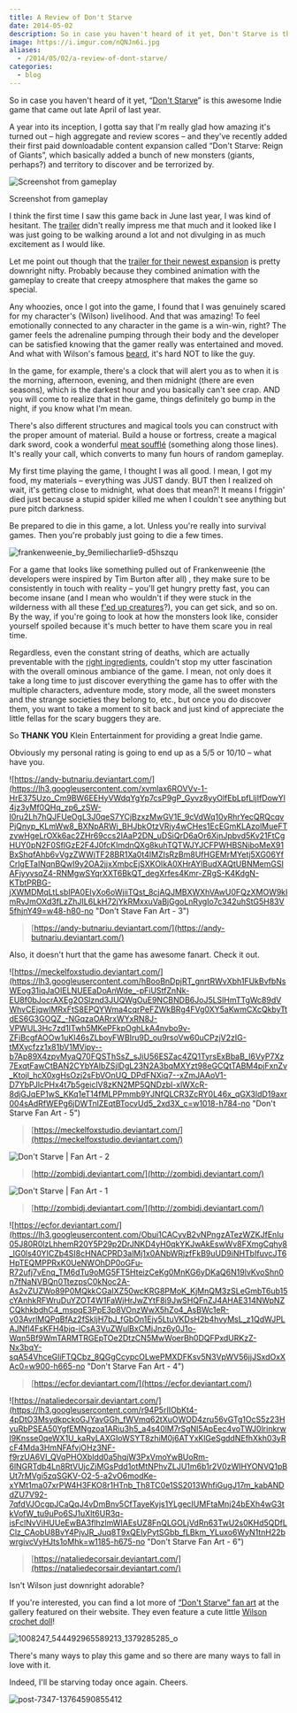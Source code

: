 ```yaml
---
title: A Review of Don't Starve
date: 2014-05-02
description: So in case you haven't heard of it yet, Don't Starve is this awesome Indie game that came out late April of last year.
image: https://i.imgur.com/nQNJn6i.jpg
aliases:
  - /2014/05/02/a-review-of-dont-starve/
categories:
  - blog
---
```


So in case you haven't heard of it yet, “[Don't Starve](http://www.dontstarvegame.com)” is this awesome Indie game that came out late April of last year.

A year into its inception, I gotta say that I'm really glad how amazing it's turned out – high aggregate and review scores – and they've recently added their first paid downloadable content expansion called “Don't Starve: Reign of Giants”, which basically added a bunch of new monsters (giants, perhaps?) and territory to discover and be terrorized by.

![Screenshot from gameplay](https://lh3.googleusercontent.com/iia_n09fFl4cUDZ6rrBRa1tFIlAPQxKABhRCv6eoygDAtVcQWQrDW_GKeaP9Wb7NZfyM7W6uC4I76iE051DvRhSf_hw_yaOH7cwkdTLUvhPgVTWdUFK8gtOpZK6me7AkEBWqQ1sNLDz4X4p-3lmDekebZK3y-j1x73WPFJvS_c60WXWMVBq6kUA4ze4zTjNDqkX1ZaZZxVPgH1r0Z97MTao5v6gzeGoo7tMQ07iwlenog4VBnHZ9MSBf1o_rK3CUx3sfFvmnJfCfwigKTiA3mwTIMWQoGR8sR4dqExhwLu-diaL1fW0oOVrK-ogBwrfAdvAswkCwnBoaG53BBdniRnKKYp_btAdAeELAvrQk12nhveIh_TtnL2BKm07_mnEqpyMolnxBTYUzTm22k4iFx2tMacyyL5wXJuxA6brTf0gpBnG9_qiCwmDZkJKCx5AGE0CzPT_LZnBb3ydxJG6TeEjRoJc-lmbYdeDtWhz5OgK8ZeKoedqGPzaHG2b3BqyiucEUjJLcG9oaGtcgMGdw8PycNzu0gVaKRHaT79Jkk_8pNNWFjHO6nEFMnfAfb3sxFNCbVP1P-cQwe0gAF1s2bC2nWS4WeqhqGZkHpw81K6ga7s49a3EvxXAWGRO4ZtiJ=w402-h220-no)

Screenshot from gameplay

I think the first time I saw this game back in June last year, I was kind of hesitant. The [trailer](https://www.youtube.com/watch?v=W689SOpXG9o) didn't really impress me that much and it looked like I was just going to be walking around a lot and not divulging in as much excitement as I would like.

Let me point out though that the [trailer for their newest expansion](https://www.youtube.com/watch?v=btI6Eyqv01c) is pretty downright nifty. Probably because they combined animation with the gameplay to create that creepy atmosphere that makes the game so special.

Any whoozies, once I got into the game, I found that I was genuinely scared for my character's (Wilson) livelihood. And that was amazing! To feel emotionally connected to any character in the game is a win-win, right? The gamer feels the adrenaline pumping through their body and the developer can be satisfied knowing that the gamer really was entertained and moved. And what with Wilson's famous [beard](http://dont-starve-game.wikia.com/wiki/Beard), it's hard NOT to like the guy.

In the game, for example, there's a clock that will alert you as to when it is the morning, afternoon, evening, and then midnight (there are even seasons), which is the darkest hour and you basically can't see crap. AND you will come to realize that in the game, things definitely go bump in the night, if you know what I'm mean.

There's also different structures and magical tools you can construct with the proper amount of material. Build a house or fortress, create a magical dark sword, cook a wonderful [meat soufflé](http://dont-starve-game.wikia.com/wiki/Meat) (something along those lines). It's really your call, which converts to many fun hours of random gameplay.

My first time playing the game, I thought I was all good. I mean, I got my food, my materials – everything was JUST dandy. BUT then I realized oh wait, it's getting close to midnight, what does that mean?! It means I friggin' died just because a stupid spider killed me when I couldn't see anything but pure pitch darkness.

Be prepared to die in this game, a lot. Unless you're really into survival games. Then you're probably just going to die a few times.

![frankenweenie_by_9emiliecharlie9-d5hszqu](https://lh3.googleusercontent.com/l36-Y944eY7MI3d42lO6vDvUchKrH44B-rxsxT6bRItCd8curikCKYfHI_W8DWFBIf6nUcz5xp-gve-YWivz95QVvgCYojFela-oP_NXRN_FdpJo4GZsw5nwjMyWLC2wc4uZWPlnqgNePW4CYF5uqibSNdHyntB52aZlWJQg2oEdT0_o4Yjjm8t02_pVac1Scu0_ACfPUlYtj7vx5IZ1PVA0u13GLlM0agrlqqoxZ3GX4kZTZMCqzuQDKYmXsFiUdyz_0qhMRq3utvZ3lPwc7S0Kxo49NT6Fs7_IfvlnVd9qxXETGlDD5cSuLgAycGVi4A-oRKTipixizN_Xn04OmwoLucW7y6w8Do_pfDHRB7zE3Gho3tlzgGJY9c6PeV3N0IfziB6DKFZuy9NSlLvdhNJ9L8Y7-_tI_3Zrywo9HplfN61nGdfXbZpc6AkA5xHyuVQl95kKvLJqFidvhyMS3aLVvJkdYRT3uweqOfyKv6QzDFv7_W7ksZwelDzhoA8aEAem5f_ICNn8ePzErK5WgMlAki1ailt9MKjavSIRONty0Yh197HKG4c4TJC_hFcI8Djl6F6KHXZNSMllqT_-avVs7GE_kw2163LNITApqPstjoJk3Z55ZZg4Ipz1Osge=w337-h220-no)

For a game that looks like something pulled out of Frankenweenie (the developers were inspired by Tim Burton after all) , they make sure to be consistently in touch with reality – you'll get hungry pretty fast, you can become insane (and I mean who wouldn't if they were stuck in the wilderness with all these [f'ed up creatures](http://dont-starve-game.wikia.com/wiki/Monsters)?), you can get sick, and so on. By the way, if you're going to look at how the monsters look like, consider yourself spoiled because it's much better to have them scare you in real time.

Regardless, even the constant string of deaths, which are actually preventable with the [right ingredients](http://dont-starve-game.wikia.com/wiki/Meat_Effigy), couldn't stop my utter fascination with the overall ominous ambiance of the game. I mean, not only does it take a long time to just discover everything the game has to offer with the multiple characters, adventure mode, story mode, all the sweet monsters and the strange societies they belong to, etc., but once you do discover them, you want to take a moment to sit back and just kind of appreciate the little fellas for the scary buggers they are.

So **THANK YOU** Klein Entertainment for providing a great Indie game.

Obviously my personal rating is going to end up as a 5/5 or 10/10 – what have you.

![https://andy-butnariu.deviantart.com/](https://lh3.googleusercontent.com/xvmlax6ROVVv-1-HrE375Uzo_Cm9BW6EEHyVWdqYgYp7csP9gP_Gyvz8yyOlfEbLpfLljIfDowYl4jz3yMf0QHq_zp6_zSW-I0ru2Lh7hQJFUeOgL3J0qeS7YCjBzxzMwGV1E_9cVdWq10yRhrYecQRQcqvPjQnyp_KLmWw8_BXNpARWj_BHJbkOtzVRjy4wCHes1EcEGmKLAzolMueFTzvwHgeLrOXk6ac2ZHr69ccs2IAaP2DN_uDSiQrD6aOr6XjnJpbvd5Kv21FtCgHUY0pN2F0SflGzE2F4J0fcKImdnQXg8kuhTQTWJYJCFPWHBSNiboMeX91BxShqfAhb6vVgzZWWjTF28BR1Xa0t4IMZIsRzBm8UfHGEMrMYetj5XG06YfCrlgETaINqnBQwI9y2OA2jjxXmbcEjSXKOIkA0XHrAYlBudXAQtUBNMemGSIAFjyyvsqZ4-RNMgwSYqrXXT6BkQT_degXrfes4Kmr-ZRgS-K4KdgN-KTbtPRBG-jXWMDMqLtLsbIPA0EIyXo6oWjiiTQst_8cjAQJMBXWXhVAwU0FQzXMOW9kImRvJmOXd3fLzZhJIL6LkH72jYkRMxxuVaBjGgoLnRygIo7c342uhStG5H83V5fhjnY49=w48-h80-no "Don't Stave Fan Art - 3")

> [https://andy-butnariu.deviantart.com/](https://andy-butnariu.deviantart.com/)

Also, it doesn't hurt that the game has awesome fanart. Check it out.

![https://meckelfoxstudio.deviantart.com/](https://lh3.googleusercontent.com/hBooBnDpjRT_gnrtRWvXbh1FUkBvfbNsWEog31iqJaOIELNUEEaDoAnWde_-pFiUStfZnNk-EU8f0bJocrAXEg2OSlznd3JUQWgOuE9NCBNDB6JoJ5LSlHmTTgWc89dVWhvCEjqwlMRxFtS8EPQYWma4cqrPeFZWkBRg4FVg0XY5aKwmCXcQkbyTtdES6G3GOQZ_-NGqzaOARrxWYxRN8J-VPWUL3Hc7zd1ITwh5MKePFkpOghLkA4nvbo9v-ZFiBcgfAOOw1uKI46sZLboyFWBIru9D_ou9rsoVw60uCPzjV2zIG-tMXycfzz1x81bV1MVipy--b7Ap89X4zpvMyaQ70FQSThSsZ_sJiU56ESZac4ZQ1TyrsExBbaB_I6VyP7Xz7ExqtFawCtBAN2CYbYAlbZSjlDgL23N2A3bqMXYzt98eGCQtTABM4pjFxnZv_Ktojl_hcX0xgHsOzj2sFbVOnUQ_DPdFNXiq7--xZmJAAoV1-D7YbPJlcPHx4t7b5geiclV8zKN2MP5QNDzbI-xlWXcR-8djGJqEP1wS_KKq1eT14fMLPPmmb9YJNfQLCR3ZcRY0L46x_qGX3ldD19axr004sAdRfWEPg6jDWTnlZEqtBTocvUd5_2xd3X_c=w1018-h784-no "Don't Starve Fan Art - 5")

> [https://meckelfoxstudio.deviantart.com/](https://meckelfoxstudio.deviantart.com/)

![Don't Starve | Fan Art - 2](https://lh3.googleusercontent.com/M91Y-uAP7i3rD-xymHLXaL731Kh7b89lBZyd8Bx820WzZwmfiTcFfksqZUyxlr2UnTe79Npox2ACQzTfBJt28zAo5R2IXynECpdU2_asND3c22cfZv0sL3r22biIUvRPeJbFFlXXR3N2aCXIBRyCSAxvxB_fQ7wkEm2aV-0RvYe86fN8eIKu-MpW5gEvf6aTy94vKkQ_MlhL2epcyhnpEyKxYd5-C7zsV-In5s5Bz6astB6Hz75u4WN5z-I5qgsSvEb6UVXpbZVi4v2TjvCppwkp_daVdn7NMVgF1zyajKZTVYtaTCCDHzppvKgjFg47tKYRI79hXaAuctl-kzGR9E6Gxv9ovBm8BYP8S0YK-RapCE22ukbfopRt0Rm5CX8PcrktgVtwm_DyH6SSRS8wfX0GjrO1KDQvKaYyK-tK80Ipvv4uKawMpx0VMbgz8gqWsMBh9KOOXbS_Z6wvx541xY67yMARntRaxKgZWo1-VKX9kphWGerCvn-ve0MBh1P_CB-2J7Za1cCvuBivElQW7IMK906kCpDF-GIqfF8jsO-n6d3X3fotKf5bmg7PcpHBzBdmEUqtyxPMs2YSjItZU0iZ5Z2aDdD07UIogSA9wsfDBqIlf9L2zLbOxJzaZ0Ny=w474-h969-no "Don't Starve | Fan Art - 2")

> [http://zombidj.deviantart.com/](http://zombidj.deviantart.com/)

![Don't Starve | Fan Art - 1](https://lh3.googleusercontent.com/BvIpfLbhTtI5E4L5IA4lyT87Hy9tEWZtIUNV1xAX1DAcrz4fqbBgW13Q9mLe9hmMLxIc3HL94tEMtMxsHBbTFUse9KFICkrf4tD3ct8VKVy-CjTOraoTbQm6dtCVZFa9cgMiZeDMfM7LVFVpC9avnLYeKOyalypuU56HnmYXRib31iPsLNuUt3TY41fX7mHQb_0FxBYhrLDF3d38dpTGIdT1TOQnew9mOrIK1s0X9U4U__UJkDUAUbOhSjhoBXdYWL7Rw4sj3a6e6n_IFU_wFbokigqgK9ENaXlXeg3KYpWe7F0tFTLfQwNMeFoUTgJZMSQ5w1IyN0gFJLIHpmjwSmIZM8G8Xdg7sbSnXH8OkiEEGGWHP4_SGrj6-kvHGR2ScyEDLLFGEbyhuNip7qZ62Lz8ubMDpHak1hHpmDLJrqLByf7H4Ygz11antYIRM20NeTPgQvjS28ZLFSbgRi_w8FUEoOyGzQUcQb2svO-IULLKnsrHFwjqD_XwugtMJLlzWkO8MY1MFNVBWtauUHg5oRi0ymwpgsTZwddSGTsFxbhM4FESY-RbOTKAorrqZI-7yTZB7Rhe4afPpsfspQZ5Otrot8xl0dRh8ANr5ZY2IPiEbyUjtOuP5sujibldHjIA=w750-h897-no "Don't Starve | Fan Art - 1")

> [http://zombidj.deviantart.com/](http://zombidj.deviantart.com/)

![https://ecfor.deviantart.com/](https://lh3.googleusercontent.com/Obui1CACyvB2vNPngzATezWZKJfEnIu05J80R0lzLhhemR20Y5P29p2DrJNKD4yH0qkYKJwAkEswWv8FXmgCqhy8_lG0ls40YICZb4SI8cHNACPRD3alMj1x0ANbWRjzfFkB9uUD9iNHTbIfuvcJT6HpTEQMPPRxK0UeNWOhDP0oGFu-R72ufj7vEnq_TM6dTu9oMG5FT5HteizCeKg0MnKG6yDKaQ6N19lvKvoShn0n7fNaNVBQn0TtezpsC0kNoc2A-As2vZUZWo89P0MQkkCGaIXZ50wcKRG8PMoK_KjMnQM3zSLeGmbT6ub15cYAnhkRFWruDuYZOT4W1FaWjHrJwZYtF8i9JwSHQFnZJ4AHAE314NWpNZCQkhkbdhC4_mspqE3PpE3p8VOnzWwX5hZo4_AsBWc1eR-v03AvrlMQPqBfAz2fSkIjH7bJ_fGbOn1Ejv5LtuVKDsH2b4hvyMsL_z1QdWJPLAJNfl4FsKFH4bjq-iCsA3VuZWulBxCMjJnz6y0J1o-Wqn5Bf9WmTARMTRGEpTOe2DtzCN5MwWoerBh0DQFPxdURKzZ-Nx3bqY-sqA54VhceGliFTQCbz_8QGgCcypcOLwePMXDFKsv5N3VpWV56jjJSxdOxXAc0=w900-h665-no "Don't Starve Fan Art - 4")

> [https://ecfor.deviantart.com/](https://ecfor.deviantart.com/)

![https://nataliedecorsair.deviantart.com/](https://lh3.googleusercontent.com/r94P5rIIObKt4-4pDtO3MsydkpckoGJYavGGh_fWVmq62tXuOWOD4zru56vGTg1OcS5z23HvuRbPSEA50YgfEMNgzoa1ARiu3h5_a4s40lM7rSgNI5ApEec4voTWJ0lrinkrwl9Knsse0qeWX1U_kaRyLAXGIoWSYT8zhiM0j6ATYxKlGeSgddNEfhXkh03yRcF4Mda3HmNFAfvjOHz3NF-f9rzUA6VI_QVqPHOXbldd0a5hqjW3PxVmoYwBUoRm-6lNGRTdb4Ln8RtVUjcZjMGsPdd1otMtNPhvZLJU1m6b1r2V0zWIHYONVQ1pBUt7rMVgi5zqSGKV-O2-5-a2vO6modKe-xYMt1ma07xrPW4H3FKO8r1HTnb_Th8TC0e1SS2013WhfiGugJ17m_kabANDdZU7V92-7qfdVJOcgpJCaQqJ4vDmBnv5CfTayeKyjs1YLgecIUMFtaMnj24bEXh4wG3tkVofW_tu9uPo6SJ1uXlt6UR3q-isFclNvViHUUeEwBA3flhzlmWIAEsUZ8FnQLGOLjVdRn63TwU2s0KHd5QDfLClz_CAobU8BvY4PjvJR_Juq8T9xQEIyPytSGbb_fLBkm_YLuxo6WyN1tnH22bwrgivcVyHJts1oMhk=w1185-h675-no "Don't Starve Fan Art - 6")

> [https://nataliedecorsair.deviantart.com/](https://nataliedecorsair.deviantart.com/)

Isn't Wilson just downright adorable?

If you're interested, you can find a lot more of [“Don't Starve” fan art](http://www.dontstarvegame.com/fan-art) at the gallery featured on their website. They even feature a cute little [Wilson crochet doll](https://www.facebook.com/photo.php?fbid=240025272807318&set=pb.102177486592098.-2207520000.1399074073.&type=3&theater)!

![1008247_544492965589213_1379285285_o](https://lh3.googleusercontent.com/HdN8BCmMxQ7C7s4tkGa2szcn_WaiA7Tuo3HmdGpSsslPCczvgju2frE-HnXjM9ZiIopdcMkKugoDmMoThZMF_PDE0ZVuqrJjww7h-xdSjdwnhPF5EodXgOCwYAmZGkZ1hP3c4ATwSJWpWAwSFlDJEn7oF7KpNJmfKWuCGmJIHoLvbw4mH5_5Y-90LhoyzkzUurmslno0by4oUpEEXa4EoYvTENMess-2A1ttAr4EYX254PH8bJ0OlsY7xrnLt6tOApPX2UgJ_gEwr6MKNyCweYG2u7HO61E7Os6lWXL3-no3pjcNqFfYxdSlK42tP7f7VyQNaO1UMLKETRkblZwP_8Bcq00LQW2Xg6N0I3t2vT4PejVua1SHSVoy5toYzP02ptkU-fzFq6v6oL6sPoNPT49lIjUfmklY609LJjlNXCFRW9-9Dp3vOSykiN3mHqW_EFPk79rTuFwsd_V3BA4X2tgXq9yjKfAV5A7MIHrbcbJS8Jnp5Q8bdjtptkFnu81Frl7R286M8Spzw1MK-OflmCyP2h4nNBMTJ02MHSh3Id-om8a4Im5JiYy8v60ebIAT9OkmBx758YOfZpIxGG0uWrzjjURgcHLygrbuACcPvDYFead3mfT8Yyroatkm39JH=w602-h401-no)

There's many ways to play this game and so there are many ways to fall in love with it.

Indeed, I'll be starving today once again. Cheers.

![post-7347-13764590855412](https://lh3.googleusercontent.com/R5Uq1A7MLlVQYESoTuw3UGL1Exw41F3PsmUvGmw5wBERK_ZlNyXrD-W-HficUENCwRbUO07S5O3Y0YqPPfE3WDpX1lKlFQtLPgMyeVY-ea8armq21-Az4hgkMtafaPXd1ouQhqOPUWVSfJbII5-MH-1T_kEplBni2DdanyNywolAV9XyKoZGFsPohNqlgQCOw_EFBfoFCc_Fs72cghP9YAyu9Co7_sRWYiSyPdJ2PxHsV_ktNgc3-2qHE2WijOZXNvxM21P-tCgsWFBvV02nvDEfshEVhg4r-TFb-uhPBoyfX1Cm6QR65FjvD4_KcJQIRbA6qZWGUuyHMK_HId5kPztWsxkYuAdXPWp5JQVG1J7gL15pr6_f_0EJG_-malvsGnJ7i-TPilqy_gorbuEqNX8w4irOLvfHWlKIM27s51j-lTCbiJtIU2ZjRNG18W6irdKpqTsS-7b5ZzxSgOCcuq4FSCnXCcwRZVATwsKJPxOf01y7_8x5m_-dJx00mDzIuCwjXsVH0TFHr__oBiHAi1hu-EfKnvyVu23HREM9hLCdfqxH5aYQ9arK16s5X6pWdUv8sqLmYEMpu6XZBmh8czVZ-5-VU3nJADVpPAAu0J-7DHlGfcxOsH_5GF1mA8dL=w106-h79-no)
